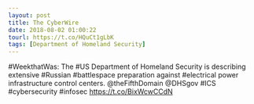 ```yaml
---
layout: post
title: The CyberWire
date: 2018-08-02 01:00:22
tourl: https://t.co/HQuCt1gLbK
tags: [Department of Homeland Security]
---
```

#WeekthatWas: The #US Department of Homeland Security is describing extensive #Russian #battlespace preparation against #electrical power infrastructure control centers. @theFifthDomain @DHSgov #ICS #cybersecurity #infosec https://t.co/BixWcwCCdN